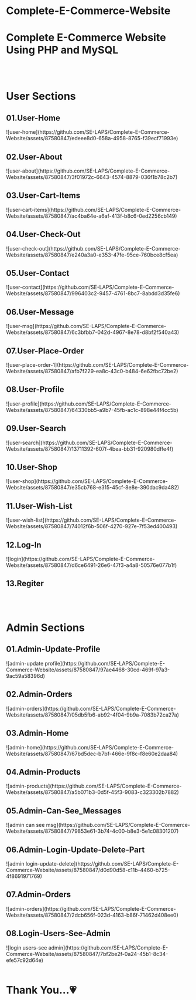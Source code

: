# Complete-E-Commerce-Website
<h1>Complete E-Commerce Website Using PHP and MySQL</h1>

<br><br><h1>User Sections </h1>

<h2>01.User-Home</h2>
![user-home](https://github.com/SE-LAPS/Complete-E-Commerce-Website/assets/87580847/edeee8d0-658a-4958-8765-f39ecf71993e)
<br>
<h2>02.User-About</h2>
![user-about](https://github.com/SE-LAPS/Complete-E-Commerce-Website/assets/87580847/3f01972c-6643-4574-8879-036f1b78c2b7)
<br>
<h2>03.User-Cart-Items</h2>
![user-cart-items](https://github.com/SE-LAPS/Complete-E-Commerce-Website/assets/87580847/ac4ba64e-a6af-413f-b8c6-0ed2256cb149)
<br>
<h2>04.User-Check-Out</h2>
![user-check-out](https://github.com/SE-LAPS/Complete-E-Commerce-Website/assets/87580847/e240a3a0-e353-47fe-95ce-760bce8cf5ea)
<br>
<h2>05.User-Contact</h2>
![user-contact](https://github.com/SE-LAPS/Complete-E-Commerce-Website/assets/87580847/996403c2-9457-4761-8bc7-8abdd3d35fe6)
<br>
<h2>06.User-Message</h2>
![user-msg](https://github.com/SE-LAPS/Complete-E-Commerce-Website/assets/87580847/6c3bfbb7-042d-4967-8e78-d8bf2f540a43)
<br>
<h2>07.User-Place-Order</h2>
![user-place-order-1](https://github.com/SE-LAPS/Complete-E-Commerce-Website/assets/87580847/afb7f229-ea8c-43c0-b484-6e62fbc72be2)
<br>
<h2>08.User-Profile</h2>
![user-profile](https://github.com/SE-LAPS/Complete-E-Commerce-Website/assets/87580847/64330bb5-a9b7-45fb-ac1c-898e44f4cc5b)
<br>
<h2>09.User-Search</h2>
![user-search](https://github.com/SE-LAPS/Complete-E-Commerce-Website/assets/87580847/13711392-607f-4bea-bb31-920980dffe4f)
<br>
<h2>10.User-Shop</h2>
![user-shop](https://github.com/SE-LAPS/Complete-E-Commerce-Website/assets/87580847/e35cb768-e315-45cf-8e8e-390dac9da482)
<br>
<h2>11.User-Wish-List</h2>
![user-wish-list](https://github.com/SE-LAPS/Complete-E-Commerce-Website/assets/87580847/74012f6b-506f-4270-927e-7f53ed400493)
<br>
<h2>12.Log-In</h2>
![login](https://github.com/SE-LAPS/Complete-E-Commerce-Website/assets/87580847/d6ce6491-26e6-47f3-a4a8-50576e077b1f)
<br>
<h2>13.Regiter</h2>
<br><br>

<h1>Admin Sections </h1>

<h2>01.Admin-Update-Profile</h2>
![admin-update profile](https://github.com/SE-LAPS/Complete-E-Commerce-Website/assets/87580847/97ae4468-30cd-469f-97a3-9ac59a58396d)
<br>
<h2>02.Admin-Orders</h2>
![admin-orders](https://github.com/SE-LAPS/Complete-E-Commerce-Website/assets/87580847/05db5fb6-ab92-4f04-9b9a-7083b72ca27a)
<br>
<h2>03.Admin-Home</h2>
![admin-home](https://github.com/SE-LAPS/Complete-E-Commerce-Website/assets/87580847/67bd5dec-b7bf-466e-9f8c-f8e60e2daa84)
<br>
<h2>04.Admin-Products</h2>
![admin-products](https://github.com/SE-LAPS/Complete-E-Commerce-Website/assets/87580847/a5b071b3-0d5f-45f3-9083-c323302b7882)
<br>
<h2>05.Admin-Can-See_Messages</h2>
![admin can see msg](https://github.com/SE-LAPS/Complete-E-Commerce-Website/assets/87580847/79853e61-3b74-4c00-b8e3-5e1c08301207)
<br>
<h2>06.Admin-Login-Update-Delete-Part</h2>
![admin login-update-delete](https://github.com/SE-LAPS/Complete-E-Commerce-Website/assets/87580847/d0d90d58-c11b-4460-b725-4f8691971769)
<br>
<h2>07.Admin-Orders</h2>
![admin-orders](https://github.com/SE-LAPS/Complete-E-Commerce-Website/assets/87580847/2dcb656f-023d-4163-b86f-71462d408ee0)
<br>
<h2>08.Login-Users-See-Admin</h2>
![login users-see admin](https://github.com/SE-LAPS/Complete-E-Commerce-Website/assets/87580847/7bf2be2f-0a24-45b1-8c34-efe57c92d64e)
<br><br>

<h1>Thank You...💗</h1>


